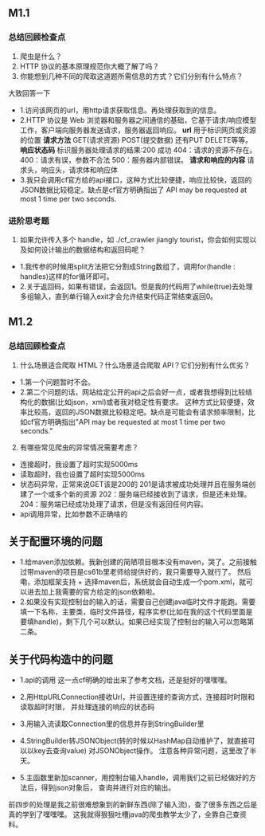 ## M1.1

### 总结回顾检查点
1. 爬虫是什么？
2. HTTP 协议的基本原理规范你大概了解了吗？
3. 你能想到几种不同的爬取这道题所需信息的方式？它们分别有什么特点？

大致回答一下
- 1.访问该网页的url，用http请求获取信息。再处理获取到的信息。
- 2.HTTP 协议是 Web 浏览器和服务器之间通信的基础，它基于请求/响应模型工作，客户端向服务器发送请求，服务器返回响应。
**url**  用于标识网页或资源的位置
**请求方法** GET(请求资源) POST(提交数据) 还有PUT DELETE等等。
**响应状态码** 标识服务器处理请求的结果:200 成功 404：请求的资源不存在。400：请求有误，参数不合法 500：服务器内部错误。
**请求和响应的内容** 请求头，响应头，请求体和响应体
- 3.我只会调用cf官方给的api接口，这种方式比较便捷，响应比较快，返回的JSON数据比较稳定。缺点是cf官方明确指出了 API may be requested at most 1 time per two seconds.

### 进阶思考题
1. 如果允许传入多个 handle，如 ./cf_crawler jiangly tourist，你会如何实现以及如何设计输出的数据结构和返回码呢？

- 1.我传参的时候用split方法把它分割成String数组了，调用for(handle : handles)这样的for循环即可。
- 2.关于返回码，如果有错误，会返回1。但是我的代码用了while(true)去处理多组输入，直到单行输入exit才会允许结束代码正常结束返回0。

## M1.2


### 总结回顾检查点
1. 什么场景适合爬取 HTML？什么场景适合爬取 API？它们分别有什么优劣？
- 1.第一个问题暂时不会。
- 2.第二个问题的话，网站给定公开的api之后会好一点，或者我想得到比较结构化的数据(比如json，xml)或者我对稳定性有要求。
这种方式比较便捷，效率比较高，返回的JSON数据比较稳定吧。缺点是可能会有请求频率限制，比如cf官方明确指出"API may be requested at most 1 time per two seconds."

2. 有哪些常见爬虫的异常情况需要考虑？
- 连接超时，我设置了超时实现5000ms
- 读取超时，我也设置了超时实现5000ms
- 状态码异常，正常来说GET该是200的 201是请求被成功处理并且在服务端创建了一个或多个新的资源 202：服务端已经接收到了请求，但是还未处理。204：服务端已经成功处理了请求，但是没有返回任何内容。
- api调用异常，比如参数不正确啥的


## 关于配置环境的问题
- 1.给maven添加依赖。我新创建的简陋项目根本没有maven，哭了。之前接触过带maven的项目是cs61b里老师给提供好的，我只需要导入就行了。
然后嘞，添加框架支持 + 选择maven后，系统就会自动生成一个pom.xml，就可以进去加上我需要的官方给定的json依赖啦。
- 2.如果没有实现控制台的输入的话，需要自己创建java临时文件才能跑。需要填一下名称，主要类，临时文件路径，程序实参(比如在我的这个代码里面是要填handle)，剩下几个可以默认。如果已经实现了控制台的输入可以忽略第二条。


## 关于代码构造中的问题
- 1.api的调用
这一点cf明确的给出来了参考文档，还是挺好的嘿嘿嘿。

- 2.用HttpURLConnection接收Url，并设置连接的查询方式，连接超时时限和读取超时时限，
并处理连接的响应的状态码

- 3.用输入流读取Connection里的信息并存到StringBuilder里
- 4.StringBuilder转JSONObject(转的时候以HashMap自动维护了，就直接可以以key去查询value)
对JSONObject操作。
注意各种异常问题，这里改了半天。

- 5.主函数里新加scanner，用控制台输入handle，调用我们之前已经做好的方法后，得到json对象后，
查询并进行对应的输出。

前四步的处理是我之前很难想象到的新鲜东西(除了输入流)，查了很多东西之后是真的学到了嘿嘿嘿。
这我就得狠狠吐槽java的爬虫教学太少了，全靠自己查资料。